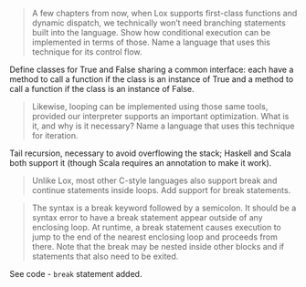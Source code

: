 > A few chapters from now, when Lox supports first-class functions and dynamic dispatch, we technically won’t need branching statements built into the language. Show how conditional execution can be implemented in terms of those. Name a language that uses this technique for its control flow.

Define classes for True and False sharing a common interface: each have a method to call a function if the class is an instance of True and a method to call a function if the class is an instance of False.  

> Likewise, looping can be implemented using those same tools, provided our interpreter supports an important optimization. What is it, and why is it necessary? Name a language that uses this technique for iteration.

Tail recursion, necessary to avoid overflowing the stack; Haskell and Scala both support it (though Scala requires an annotation to make it work).

> Unlike Lox, most other C-style languages also support break and continue statements inside loops. Add support for break statements.

> The syntax is a break keyword followed by a semicolon. It should be a syntax error to have a break statement appear outside of any enclosing loop. At runtime, a break statement causes execution to jump to the end of the nearest enclosing loop and proceeds from there. Note that the break may be nested inside other blocks and if statements that also need to be exited.

See code - `break` statement added.